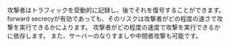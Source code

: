 攻撃者はトラフィックを受動的に記録し、後でそれを復号することができます。
forward secrecyが有効であっても、そのリスクは攻撃者がどの程度の速さで攻撃を実行できるかによります。
攻撃者がどの程度の速度で攻撃を実行できるかに依存します。
また、サーバーのなりすましや中間者攻撃も可能です。